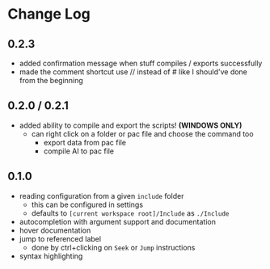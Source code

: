 # Change Log

## 0.2.3

- added confirmation message when stuff compiles / exports successfully
- made the comment shortcut use // instead of # like I should've done from the beginning

## 0.2.0 / 0.2.1

- added ability to compile and export the scripts! **(WINDOWS ONLY)**
  - can right click on a folder or pac file and choose the command too
    - export data from pac file
    - compile AI to pac file

## 0.1.0

- reading configuration from a given `include` folder
  - this can be configured in settings
  - defaults to `[current workspace root]/Include` as `./Include`
- autocompletion with argument support and documentation
- hover documentation
- jump to referenced label
  - done by ctrl+clicking on `Seek` or `Jump` instructions
- syntax highlighting